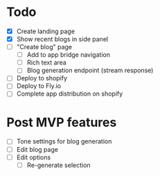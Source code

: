 # Todo

- [x] Create landing page
- [x] Show recent blogs in side panel
- [ ] "Create blog" page
  - [ ] Add to app bridge navigation
  - [ ] Rich text area
  - [ ] Blog generation endpoint (stream response)
- [ ] Deploy to shopify
- [ ] Deploy to Fly.io
- [ ] Complete app distribution on shopify

# Post MVP features

- [ ] Tone settings for blog generation
- [ ] Edit blog page
- [ ] Edit options
  - [ ] Re-generate selection
